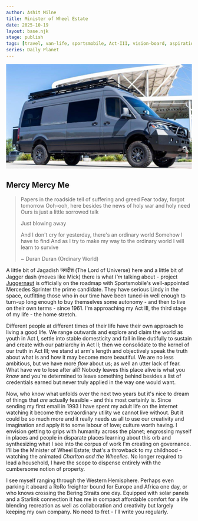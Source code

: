 ```yaml
---
author: Ashit Milne
title: Minister of Wheel Estate 
date: 2025-10-19
layout: base.njk
stage: publish
tags: [travel, van-life, sportsmobile, Act-III, vision-board, aspiration, productive-day-dream]
series: Daily Planet
---
```


![](./assets/SportsmobileExt.png)

## Mercy Mercy Me

>Papers in the roadside tell of suffering and greed
>Fear today, forgot tomorrow
>Ooh-ooh, here besides the news of holy war and holy need
>Ours is just a little sorrowed talk
>
>Just blowing away
>
>And I don't cry for yesterday, there's an ordinary world
>Somehow I have to find
>And as I try to make my way to the ordinary world
>I will learn to survive
>
>~ Duran Duran (Ordinary World)


A little bit of Jagadish  जगदीश  (The Lord of Universe) here and a little bit of Jagger dash (moves like Mick) there is what *I'm* talking about - project [Juggernaut](https://en.wikipedia.org/wiki/Juggernaut) is officially on the roadmap with Sportsmobile's well-appointed Mercedes Sprinter the prime candidate. They have serious Lindy in the space, outfitting those who in our time have been tuned-in well enough to turn-up long enough to buy themselves some autonomy - and then to live on their own terms - since 1961. I'm approaching my Act III, the third stage of my life - the home stretch.

Different people at different times of their life have their own approach to living a good life. We range outwards and explore and claim the world as youth in Act I, settle into stable domesticity and fall in line dutifully to sustain and create with our patriarchy in  Act II; then we consolidate to the kernel of our truth in Act III; we stand at arm's length and objectively speak the truth about what is and how it may become more beautiful. We are no less ambitious, but we have more *flow* about us; as well an utter lack of fear.   What have we to lose after all? Nobody leaves this place alive is what you *know* and you're determined to leave something behind besides a list of credentials earned but never truly applied in the way one would want.

Now, who know what unfolds over the next two years but it's nice to dream of things that *are* actually feasible - and this most certainly is. Since sending my first email in 1993 I have spent my adult life on the internet watching it become the extraordinary utility we cannot live without. But it could be so much more and it really needs us all to use our creativity and imagination and apply it to some labour of love; culture worth having. I envision getting to grips with humanity across the planet; engrossing myself in places and people in disparate places learning about this orb and synthesizing what I see into the corpus of work I'm creating on governance. I'll be the Minister of Wheel Estate; that's a throwback to my childhood - watching the animated *Charlton and the Wheelies*. No longer required to lead a household, I have the scope to dispense entirely with the cumbersome notion of property.

I see myself ranging through the Western Hemisphere. Perhaps even parking it aboard a RoRo freighter bound for Europe and Africa one day, or who knows crossing the Bering Straits one day. Equipped with solar panels and a Starlink connection it has me in compact affordable comfort for a life blending recreation as well as collaboration and creativity but largely keeping my own company.  No need to fret - I'll write you regularly.